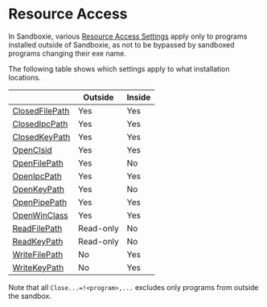 # Resource Access

In Sandboxie, various [Resource Access Settings](ResourceAccessSettings.md) apply only to programs installed outside of Sandboxie, as not to be bypassed by sandboxed programs changing their exe name.

The following table shows which settings apply to what installation locations.


|                 | Outside | Inside |
|-----------------|---------|--------|
|[ClosedFilePath](ClosedFilePath.md)   | Yes     | Yes    |
|[ClosedIpcPath](ClosedIpcPath.md)    | Yes     | Yes    |
|[ClosedKeyPath](ClosedKeyPath.md)    | Yes     | Yes    |
|[OpenClsid](OpenClsid.md)        | Yes     | Yes    |
|[OpenFilePath](OpenFilePath.md)     | Yes     | No       |
|[OpenIpcPath](OpenIpcPath.md)      | Yes     | Yes      |
|[OpenKeyPath](OpenKeyPath.md)      | Yes     | No       |
|[OpenPipePath](OpenPipePath.md)     | Yes     | Yes    |
|[OpenWinClass](OpenWinClass.md)     | Yes     | Yes    |
|[ReadFilePath](ReadFilePath.md)     | Read-only  | No   |
|[ReadKeyPath](ReadKeyPath.md)       | Read-only  | No   |
|[WriteFilePath](WriteFilePath.md)   | No      | Yes     |
|[WriteKeyPath](WriteKeyPath.md)     | No      | Yes     |


Note that all `Close...=!<program>,...` excludes only programs from outside the sandbox.
